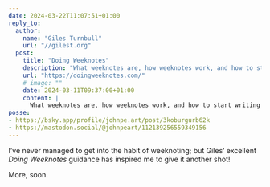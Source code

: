 ```yaml
---
date: 2024-03-22T11:07:51+01:00
reply_to:
  author:
    name: "Giles Turnbull"
    url: "//gilest.org"
  post:
    title: "Doing Weeknotes"
    description: "What weeknotes are, how weeknotes work, and how to start writing weeknotes of your own."
    url: "https://doingweeknotes.com/"
    # image: ""
    date: 2024-03-11T09:37:00+01:00
    content: |
      What weeknotes are, how weeknotes work, and how to start writing weeknotes of your own
posse:
- https://bsky.app/profile/johnpe.art/post/3koburgurb62k
- https://mastodon.social/@johnpeart/112139256559349156
---
```


I’ve never managed to get into the habit of weeknoting; but Giles’ excellent *Doing Weeknotes* guidance has inspired me to give it another shot!

More, soon.

